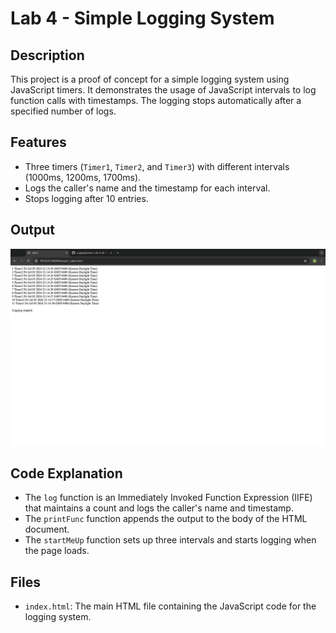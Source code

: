 # Lab 4 - Simple Logging System

## Description

This project is a proof of concept for a simple logging system using JavaScript timers. It demonstrates the usage of JavaScript intervals to log function calls with timestamps. The logging stops automatically after a specified number of logs.

## Features

- Three timers (`Timer1`, `Timer2`, and `Timer3`) with different intervals (1000ms, 1200ms, 1700ms).
- Logs the caller's name and the timestamp for each interval.
- Stops logging after 10 entries.

## Output

![Output](output.png)

## Code Explanation

- The `log` function is an Immediately Invoked Function Expression (IIFE) that maintains a count and logs the caller's name and timestamp.
- The `printFunc` function appends the output to the body of the HTML document.
- The `startMeUp` function sets up three intervals and starts logging when the page loads.

## Files

- `index.html`: The main HTML file containing the JavaScript code for the logging system.
